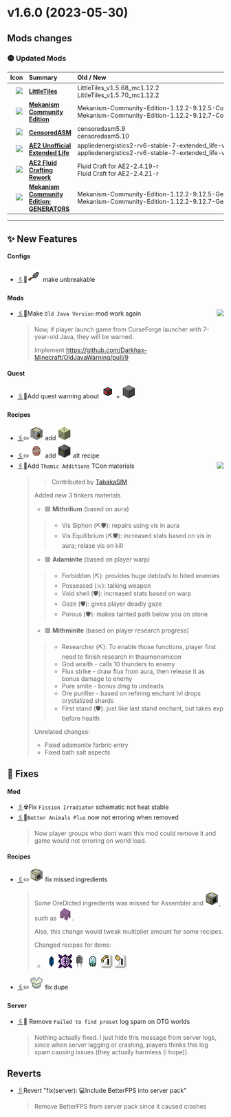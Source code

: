# v1.6.0 (2023-05-30)

## Mods changes
### 🟡 Updated Mods

Icon | Summary | Old / New
----:|:--------|:---------
<img src="https://media.forgecdn.net/avatars/thumbnails/86/235/30/30/636207507685344289.png"             > |                            [**LittleTiles**](https://www.curseforge.com/minecraft/mc-mods/littletiles)                 | <nobr>LittleTiles_v1.5.68_mc1.12.2</nobr><br><nobr>LittleTiles_v1.5.70_mc1.12.2</nobr>
<img src="https://media.forgecdn.net/avatars/thumbnails/812/214/30/30/638185479083687455.png"            > |             [**Mekanism Community Edition**](https://www.curseforge.com/minecraft/mc-mods/mekanism-ce)                 | <nobr>Mekanism-Community-Edition-1.12.2-9.12.5-Core</nobr><br><nobr>Mekanism-Community-Edition-1.12.2-9.12.7-Core</nobr>
<img src="https://media.forgecdn.net/avatars/thumbnails/358/827/30/30/637520208754289091.png"            > |                            [**CensoredASM**](https://www.curseforge.com/minecraft/mc-mods/lolasm)                      | <nobr>censoredasm5.9</nobr><br><nobr>censoredasm5.10</nobr>
<img src="https://media.forgecdn.net/avatars/thumbnails/483/123/30/30/637782695232246251.png"            > |           [**AE2 Unofficial Extended Life**](https://www.curseforge.com/minecraft/mc-mods/ae2-extended-life)           | <nobr>appliedenergistics2-rv6-stable-7-extended_life-v0.55.13</nobr><br><nobr>appliedenergistics2-rv6-stable-7-extended_life-v0.55.14</nobr>
<img src="https://media.forgecdn.net/avatars/thumbnails/548/30/30/30/637882959576383371.png"             > |              [**AE2 Fluid Crafting Rework**](https://www.curseforge.com/minecraft/mc-mods/ae2-fluid-crafting-rework)   | <nobr>Fluid Craft for AE2-2.4.19-r</nobr><br><nobr>Fluid Craft for AE2-2.4.21-r</nobr>
<img src="https://media.forgecdn.net/avatars/thumbnails/761/180/30/30/638097412031319857.png"            > | [**Mekanism Community Edition: GENERATORS**](https://www.curseforge.com/minecraft/mc-mods/mekanism-ce-generators)      | <nobr>Mekanism-Community-Edition-1.12.2-9.12.5-Generators</nobr><br><nobr>Mekanism-Community-Edition-1.12.2-9.12.7-Generators</nobr>
-----------

## ✨ New Features


#### Configs

* [🖇](https://github.com/Krutoy242/Enigmatica2Expert-Extended/commit/c966ce128b09fd0bffd33db66b99503418d3f8f9)🎺![](https://github.com/Krutoy242/mc-icons/raw/master/i/quark/trowel__0.png "Trowel") make unbreakable

#### Mods

* <img src="https://i.imgur.com/OfIfrWz.png" align=right> [🖇](https://github.com/Krutoy242/Enigmatica2Expert-Extended/commit/5e6295a001b08e2f5d6ead104df411d9ced9ff6a)📀Make `Old Java Version` mod work again
  > Now, if player launch game from CurseForge launcher with 7-year-old Java, they will be warned.
  > 
  > Implement https://github.com/Darkhax-Minecraft/OldJavaWarning/pull/9

#### Quest

* [🖇](https://github.com/Krutoy242/Enigmatica2Expert-Extended/commit/74e3ccff644657c561639745c0fb4fdbb3044ac2)📖Add quest warning about ![](https://github.com/Krutoy242/mc-icons/raw/master/i/enderio/item_redstone_conduit__0.png "Redstone Conduit") + ![](https://github.com/Krutoy242/mc-icons/raw/master/i/nuclearcraft/fission_source__1.png "Po-Be Fission Neutron Source")

#### Recipes

* [🖇](https://github.com/Krutoy242/Enigmatica2Expert-Extended/commit/945414b02a546f7751befbb03d06b1a3ec1174f4)✏️![](https://github.com/Krutoy242/mc-icons/raw/master/i/advancedrocketry/spacelaser__0.png "Orbital Laser Drill") add ![](https://github.com/Krutoy242/mc-icons/raw/master/i/thermalfoundation/ore_fluid__4.png "Resonant End Stone")
* [🖇](https://github.com/Krutoy242/Enigmatica2Expert-Extended/commit/15a272a7b67f0e9ddf78b97eb45d2d0a5555e304)✏️![](https://github.com/Krutoy242/mc-icons/raw/master/i/nuclearcraft/gem__3.png "Villiaumite") add ![](https://github.com/Krutoy242/mc-icons/raw/master/i/actuallyadditions/block_atomic_reconstructor__0.png "Atomic Reconstructor") alt recipe
* <img src="https://i.imgur.com/Q4yeaof.png" align=right> [🖇](https://github.com/Krutoy242/Enigmatica2Expert-Extended/commit/29bf6c99b4e4dc5ca410dd50846f670f14e80f96)🦯Add `Thamic Additions` TCon materials
  > > Contributed by [TabakaSIM](78695622+TabakaSIM@users.noreply.github.com)
  >
  > Added new 3 tinkers materials
  > 
  > - 🟦 **Mithrilium** (based on aura)
  > > - Vis Siphon (⛏️🛡️): repairs using vis in aura
  > > - Vis Equilibrium (⛏️🛡️): increased stats based on vis in aura; relase vis on kill
  > 
  > - 🟥 **Adaminite** (based on player warp)
  > > - Forbidden (⛏️): provides huge debbufs to hited enemies
  > > - Possessed (⚔️): talking weapon
  > > - Void shell (🛡️): increased stats based on warp
  > > - Gaze (🛡️): gives player deadly gaze
  > > - Porous (🛡️): makes tainted path below you on stone
  > 
  > - 🟪 **Mithminite** (based on player research progress)
  > > - Researcher (⛏️): To enable those functions, player first need to finish research in thaumonomicon
  > > - God wraith - calls 10 thunders to enemy
  > > - Flux strike - draw flux from aura, then release it as bonus damage to enemy
  > > - Pure smite - bonus dmg to undeads
  > > - Ore purifier - based on refining enchant lvl drops crystalized shards
  > > - First stand (🛡️): just like last stand enchant, but takes exp before health
  > 
  > Unrelated changes:
  > - Fixed adamanite farbric entry
  > - Fixed bath salt aspects

## 🐛 Fixes


#### Mod

* [🖇](https://github.com/Krutoy242/Enigmatica2Expert-Extended/commit/22ecc56ce7bf5d1de77fddb56137b187b57dbfbd)☢️Fix `Fission Irradiator` schematic not heat stable
* [🖇](https://github.com/Krutoy242/Enigmatica2Expert-Extended/commit/ca4af051bddb1606eb3eca78d2c85bf027fd0549)🦌`Better Animals Plus` now not erroring when removed
  > Now player groups who dont want this mod could remove it and game would not erroring on world load.

#### Recipes

* [🖇](https://github.com/Krutoy242/Enigmatica2Expert-Extended/commit/9c0dd16e3ff419cecc1521a505a4e10b850d645b)✏️![](https://github.com/Krutoy242/mc-icons/raw/master/i/advancedrocketry/precisionassemblingmachine__0.png "Precision Assembler") fix missed ingredients
  > Some OreDicted ingredients was missed for Assembler and ![](https://github.com/Krutoy242/mc-icons/raw/master/i/advancedrocketry/precisionlaseretcher__0.png "Precision Laser Etcher"), such as ![](https://github.com/Krutoy242/mc-icons/raw/master/i/minecraft/shulker_shell__0.png "Shulker Shell").
  > 
  > Also, this change would tweak multiplier amount for some recipes.
  > 
  > Changed recipes for items:
  > - ![](https://github.com/Krutoy242/mc-icons/raw/master/i/draconicevolution/energy_crystal__0.png "Basic Energy Relay Crystal")![](https://github.com/Krutoy242/mc-icons/raw/master/i/draconicevolution/wyvern_core__0.png "Wyvern Core")![](https://github.com/Krutoy242/mc-icons/raw/master/i/enderio/item_basic_capacitor__0.png "Basic Capacitor")![](https://github.com/Krutoy242/mc-icons/raw/master/i/forestry/thermionic_tubes__12.png "Ender Electron Tube")![](https://github.com/Krutoy242/mc-icons/raw/master/i/forestry/kit_pickaxe__0.png "Pickaxe Kit")![](https://github.com/Krutoy242/mc-icons/raw/master/i/forestry/kit_shovel__0.png "Shovel Kit")
* [🖇](https://github.com/Krutoy242/Enigmatica2Expert-Extended/commit/2eb858e705336194670bd24ccfd5e400a5e0db2b)✏️![](https://github.com/Krutoy242/mc-icons/raw/master/i/enderio/item_stellar_alloy_chestplate__0.png "Stellar Chestplate") fix dupe

#### Server

* [🖇](https://github.com/Krutoy242/Enigmatica2Expert-Extended/commit/2ee24c656d80efe4d903c099914ecfcf95e7fc3f)📃 Remove `Failed to find preset` log spam on OTG worlds
  > Nothing actually fixed. I just hide this message from server logs, since when server lagging or crashing, players thinks this log spam causing issues (they actually harmless (i hope)).

## Reverts

* [🖇](https://github.com/Krutoy242/Enigmatica2Expert-Extended/commit/1588d0c162ddeaceeab4e84d9fb404c70274461b)Revert "fix(server): 💻Include BetterFPS into server pack"
  > Remove BetterFPS from server pack since it caused crashes



